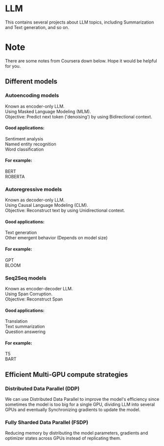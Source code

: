 # LLM
This contains several projects about LLM topics, including Summarization and Text generation, and so on. 
# Note
There are some notes from Coursera down below. Hope it would be helpful for you.  
## Different models
### Autoencoding models
Known as encoder-only LLM.  
Using Masked Language Modeling (MLM).  
Objective: Predict next token ('denoising') by using Bidirectional context.  
#### Good applications:  
Sentiment analysis  
Named entity recognition  
Word classification  
#### For example:  
BERT  
ROBERTA  
### Autoregressive models
Known as decoder-only LLM.  
Using Causal Language Modeling (CLM).  
Objective: Reconstruct text by using Unidirectional context.  
#### Good applications:  
Text generation  
Other emergent behavior (Depends on model size)  
#### For example:  
GPT  
BLOOM  
### Seq2Seq models
Known as encoder-decoder LLM.  
Using Span Corruption.  
Objective: Reconstruct Span  
#### Good applications:  
Translation  
Text summarization  
Question answering  
#### For example:  
T5  
BART  
## Efficient Multi-GPU compute strategies
### Distributed Data Parallel (DDP)
We can use Distributed Data Parallel to improve the model's efficiency since sometimes the model is too big for a single GPU, dividing LLM into several GPUs and eventually Synchronizing gradients to update the model.  
### Fully Sharded Data Parallel (FSDP)
Reducing memory by distributing the model parameters, gradients and optimizer states across GPUs instead of replicating them.  
